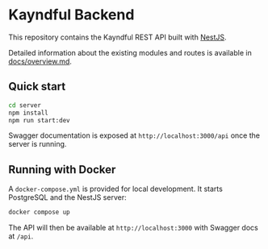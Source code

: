 # Kayndful Backend

This repository contains the Kayndful REST API built with [NestJS](https://nestjs.com/).

Detailed information about the existing modules and routes is available in [docs/overview.md](docs/overview.md).

## Quick start

```bash
cd server
npm install
npm run start:dev
```

Swagger documentation is exposed at `http://localhost:3000/api` once the server is running.


## Running with Docker

A `docker-compose.yml` is provided for local development. It starts PostgreSQL and the NestJS server:

```bash
docker compose up
```

The API will then be available at `http://localhost:3000` with Swagger docs at `/api`.
